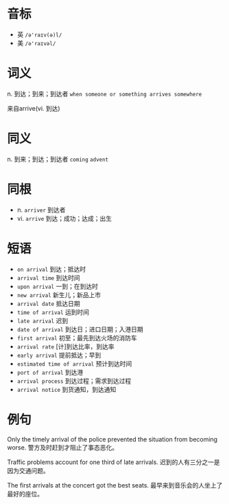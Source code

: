 # 音标

- 英 `/ə'raɪv(ə)l/`
- 美 `/ə'raɪvəl/`

# 词义

n. 到达；到来；到达者
`when someone or something arrives somewhere`



来自arrive(vi. 到达)

# 同义

n. 到来；到达；到达者
`coming` `advent`

# 同根

- n. `arriver` 到达者
- vi. `arrive` 到达；成功；达成；出生

# 短语

- `on arrival` 到达；抵达时
- `arrival time` 到达时间
- `upon arrival` 一到；在到达时
- `new arrival` 新生儿；新品上市
- `arrival date` 抵达日期
- `time of arrival` 运到时间
- `late arrival` 迟到
- `date of arrival` 到达日；进口日期；入港日期
- `first arrival` 初至；最先到达火场的消防车
- `arrival rate` [计]到达比率，到达率
- `early arrival` 提前抵达；早到
- `estimated time of arrival` 预计到达时间
- `port of arrival` 到达港
- `arrival process` 到达过程；需求到达过程
- `arrival notice` 到货通知，到达通知

# 例句

Only the timely arrival of the police prevented the situation from becoming worse.
警方及时赶到才阻止了事态恶化。

Traffic problems account for one third of late arrivals.
迟到的人有三分之一是因为交通问题。

The first arrivals at the concert got the best seats.
最早来到音乐会的人坐上了最好的座位。


